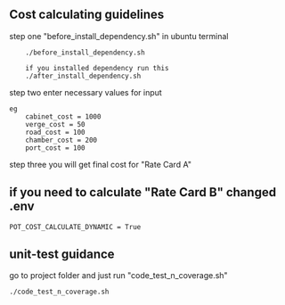 ## Cost calculating guidelines
step one "before_install_dependency.sh" in ubuntu terminal
```
    ./before_install_dependency.sh

    if you installed dependency run this
    ./after_install_dependency.sh

```

step two enter necessary values for input

```
eg
    cabinet_cost = 1000
    verge_cost = 50
    road_cost = 100
    chamber_cost = 200
    port_cost = 100
```
step three you will get final cost for "Rate Card A"

## if you need to calculate "Rate Card B" changed .env
```
POT_COST_CALCULATE_DYNAMIC = True
```
## unit-test guidance
go to project folder and just run "code_test_n_coverage.sh"
```
./code_test_n_coverage.sh

